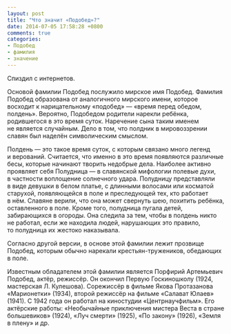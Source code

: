 ```yaml
---
layout: post
title: "Что значит «Подобед»?"
date: 2014-07-05 17:58:28 +0800
comments: true
categories:
- Подобед
- фамилия
- значение
---
```

Спиздил с интернетов.

Основой фамилии Подобед послужило мирское имя Подобед. Фамилия Подобед образована от аналогичного мирского имени, которое восходит к нарицательному «подобед» — «время перед обедом, полдень». Вероятно, Подобедом родители нарекли ребёнка, родившегося в это время суток. Наречение сына таким именем не является случайным. Дело в том, что полдник в мировоззрении славян был наделён символическим смыслом.

Полдень — это такое время суток, с которым связано много легенд и верований. Считается, что именно в это время появляются различные бесы, которые начинают творить недобрые дела. Наиболее активно проявляет себя Полудница — в славянской мифологии полевые духи, в частности воплощение солнечного удара. Полудницу представляли в виде девушки в белом платье, с длинными волосами или косматой старухой, появляющейся в поле и преследующей тех, кто работает в нём. Славяне верили, что она может свернуть шею, похитить ребёнка, оставленного в поле. Кроме того, полудница пугала детей, забирающихся в огороды. Она следила за тем, чтобы в полдень никто не работал, если же находила людей, нарушающих это правило, то полудница их жестоко наказывала.

Согласно другой версии, в основе этой фамилии лежит прозвище Подобед, которым обычно нарекали крестьян-тружеников, обедающих в поле.

Известным обладателем этой фамилии является Порфирий Артемьевич Подобед, актёр, режиссёр. Он окончил Первую Госкиношколу (1924, мастерская Л. Кулешова). Сорежиссёр в фильме Якова Протазанова «Марионетки» (1934), второй режиссёр на фильме «Салават Юлаев» (1941). С 1942 года он работал на киностудии «Центрнаучфильм». Его актёрские работы: «Необычайные приключения мистера Веста в стране большевиков» (1924), «Луч смерти» (1925), «По закону» (1926), «Земля в плену» и др.